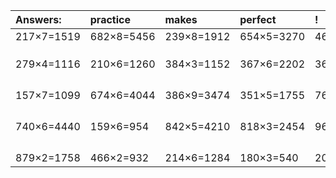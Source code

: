 | Answers: | practice | makes | perfect | ! |
| :--- | :--- | :--- | :--- | :--- |
| 217×7=1519 | 682×8=5456 | 239×8=1912 | 654×5=3270 | 460×7=3220 | 
|   |   |   |   |   | 
|   |   |   |   |   | 
|   |   |   |   |   | 
| 279×4=1116 | 210×6=1260 | 384×3=1152 | 367×6=2202 | 366×4=1464 | 
|   |   |   |   |   | 
|   |   |   |   |   | 
|   |   |   |   |   | 
|   |   |   |   |   | 
| 157×7=1099 | 674×6=4044 | 386×9=3474 | 351×5=1755 | 761×3=2283 | 
|   |   |   |   |   | 
|   |   |   |   |   | 
|   |   |   |   |   | 
|   |   |   |   |   | 
| 740×6=4440 | 159×6=954 | 842×5=4210 | 818×3=2454 | 968×5=4840 | 
|   |   |   |   |   | 
|   |   |   |   |   | 
|   |   |   |   |   | 
|   |   |   |   |   | 
| 879×2=1758 | 466×2=932 | 214×6=1284 | 180×3=540 | 205×7=1435 | 
